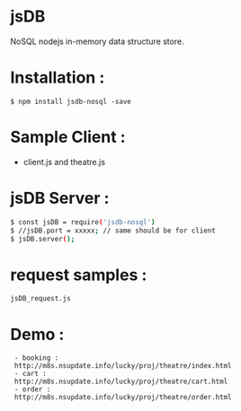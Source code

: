 # jsDB

NoSQL nodejs in-memory data structure store.

# Installation :
    $ npm install jsdb-nosql -save
    
# Sample Client  :
  - client.js and theatre.js
  
#  jsDB Server :
```sh
$ const jsDB = require('jsdb-nosql')
$ //jsDB.port = xxxxx; // same should be for client
$ jsDB.server();
```

# request samples :
    jsDB_request.js
    
# Demo :
     - booking :
     http://m8s.nsupdate.info/lucky/proj/theatre/index.html
     - cart :
     http://m8s.nsupdate.info/lucky/proj/theatre/cart.html
     - order :
     http://m8s.nsupdate.info/lucky/proj/theatre/order.html
      


